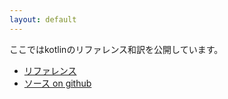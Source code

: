 ```yaml
---
layout: default
---
```


ここではkotlinのリファレンス和訳を公開しています。

- [リファレンス](pages/docs/reference/)
- [ソース on github](https://github.com/karino2/kotlin-web-site-ja)